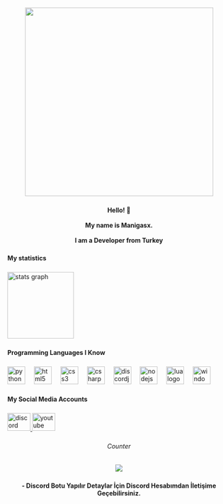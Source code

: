 
<div align="left">
</div>

###

<div align="center">
  <img height="425" src="https://static.wixstatic.com/media/53fad0_ce0704caa0174d6aa9b2b8101a62fa77~mv2.gif"  />
</div>

###

<h4 align="center">Hello! 👋<br><br>My name is Manigasx.<br><br>I am a Developer from Turkey</h4>

###

<h4 align="left">My statistics</h4>

###

<div align="left">
  <img src="https://github-readme-stats.vercel.app/api?username=manigasx&hide_title=false&hide_rank=false&show_icons=true&include_all_commits=true&count_private=true&disable_animations=false&theme=dracula&locale=en&hide_border=false&order=1" height="150" alt="stats graph"  />
</div>

###

<h4 align="left">Programming Languages ​​I Know</h4>

###

<div align="left">
  <img src="https://cdn.jsdelivr.net/gh/devicons/devicon/icons/python/python-original.svg" height="40" alt="python logo"  />
  <img width="12" />
  <img src="https://cdn.jsdelivr.net/gh/devicons/devicon/icons/html5/html5-original.svg" height="40" alt="html5 logo"  />
  <img width="12" />
  <img src="https://cdn.jsdelivr.net/gh/devicons/devicon/icons/css3/css3-original.svg" height="40" alt="css3 logo"  />
  <img width="12" />
  <img src="https://cdn.jsdelivr.net/gh/devicons/devicon/icons/csharp/csharp-original.svg" height="40" alt="csharp logo"  />
  <img width="12" />
  <img src="https://cdn.jsdelivr.net/gh/devicons/devicon/icons/discordjs/discordjs-original.svg" height="40" alt="discordjs logo"  />
  <img width="12" />
  <img src="https://cdn.jsdelivr.net/gh/devicons/devicon/icons/nodejs/nodejs-original.svg" height="40" alt="nodejs logo"  />
  <img width="12" />
  <img src="https://cdn.jsdelivr.net/gh/devicons/devicon/icons/lua/lua-original.svg" height="40" alt="lua logo"  />
  <img width="12" />
  <img src="https://cdn.jsdelivr.net/gh/devicons/devicon/icons/windows8/windows8-original.svg" height="40" alt="windows8 logo"  />
</div>

###

<h4 align="left">My Social Media Accounts</h4>

###

<div align="left">
  <a href="https://discord.com/users/1157438837732163625" target="_blank">
    <img src="https://raw.githubusercontent.com/maurodesouza/profile-readme-generator/master/src/assets/icons/social/discord/default.svg" width="52" height="40" alt="discord logo"  />
  </a>
  <a href="https://www.youtube.com/@mani.gas47" target="_blank">
    <img src="https://raw.githubusercontent.com/maurodesouza/profile-readme-generator/master/src/assets/icons/social/youtube/default.svg" width="52" height="40" alt="youtube logo"  />
  </a>
</div>

###

<h6 align="center">Counter</h6>

###

<div align="center">
  <img src="https://profile-counter.glitch.me/manigasx/count.svg?"  />
</div>

###

<h4 align="center">- Discord Botu Yapılır Detaylar İçin Discord Hesabımdan İletişime Geçebilirsiniz.</h4>
